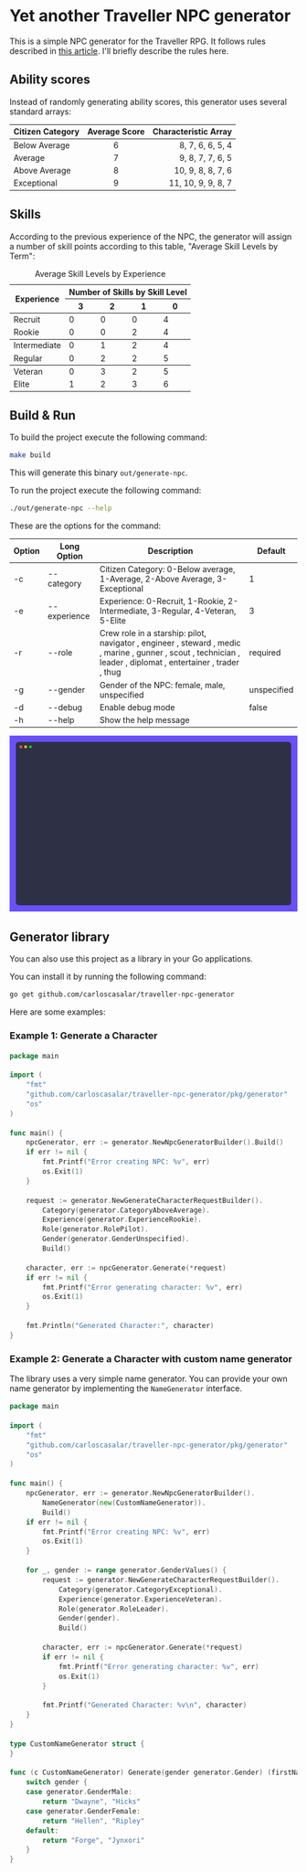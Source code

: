 # Yet another Traveller NPC generator

This is a simple NPC generator for the Traveller RPG. 
It follows rules described in [this article](https://greatdungeonnorth.blogspot.com/2020/02/stock-in-trade-typical-traveller-npcs.html). 
I'll briefly describe the rules here.

## Ability scores

Instead of randomly generating ability scores, this generator uses several standard arrays:

| Citizen Category | Average Score  |      Characteristic Array |
|------------------|:--------------:|--------------------------:|
| Below Average    |       6        |          8, 7, 6, 6, 5, 4 |
| Average          |       7        |          9, 8, 7, 7, 6, 5 |
| Above Average    |       8        |         10, 9, 8, 8, 7, 6 |
| Exceptional      |       9        |        11, 10, 9, 9, 8, 7 |

## Skills

According to the previous experience of the NPC, the generator will assign a number of skill points according to this table, "Average Skill Levels by Term":

<table><caption>Average Skill Levels by Experience</caption> 
<thead>
<tr> <th rowspan="2">Experience</th> <th colspan="4">Number of Skills by Skill Level</th> </tr>
<tr> <th>3</th> <th>2</th> <th>1</th> <th>0</th> </tr>
</thead> 
<tbody>
<tr> <td>Recruit</td> <td>0</td> <td>0</td> <td>0</td> <td>4</td> </tr>
<tr> <td>Rookie</td> <td>0</td> <td>0</td> <td>2</td> <td>4</td> </tr>
</tbody> 
<tbody>
<tr> <td>Intermediate</td> <td>0</td> <td>1</td> <td>2</td> <td>4</td> </tr>
<tr> <td>Regular</td> <td>0</td> <td>2</td> <td>2</td> <td>5</td> </tr>
</tbody>
<tbody>
<tr> <td>Veteran</td> <td>0</td> <td>3</td> <td>2</td> <td>5</td> </tr>
<tr> <td>Elite</td> <td>1</td> <td>2</td> <td>3</td> <td>6</td> </tr>
</tbody> 
</table>

## Build & Run

To build the project execute the following command:

```bash
make build
```

This will generate this binary `out/generate-npc`. 

To run the project execute the following command:

```bash
./out/generate-npc --help
```

These are the options for the command:

<!--
Usage:
  generate-npc [OPTIONS]

Application Options:
  -c, --category=[0|1|2|3]                                                                                                   Citizen Category: 0-Below average, 1-Average, 2-Above Average, 3-Exceptional (default: 1)
  -e, --experience=[0|1|2|3|4|5]                                                                                             Experience: 0-Recruit, 1-Rookie, 2-Intermediate, 3-Regular, 4-Veteran, 5-Elite (default: 3)
  -r, --role=[pilot|navigator|engineer|steward|medic|marine|gunner|scout|technician|leader|diplomat|entertainer|trader|thug] Crew role in a starship
  -g, --gender=[female|male|unspecified]                                                                                     Gender of the NPC (default: unspecified)
  -d, --debug                                                                                                                Enable debug mode

Help Options:
  -h, --help                                                                                                                 Show this help message
-->

| Option | Long Option  | Description                                                                                                                                                     | Default     |
|--------|--------------|-----------------------------------------------------------------------------------------------------------------------------------------------------------------|-------------|
| -c     | --category   | Citizen Category: 0-Below average, 1-Average, 2-Above Average, 3-Exceptional                                                                                    | 1           |
| -e     | --experience | Experience: 0-Recruit, 1-Rookie, 2-Intermediate, 3-Regular, 4-Veteran, 5-Elite                                                                                  | 3           |
| -r     | --role       | Crew role in a starship: pilot, navigator , engineer , steward , medic , marine , gunner , scout , technician , leader , diplomat , entertainer , trader , thug | required    |
| -g     |  --gender    | Gender of the NPC: female, male, unspecified                                                                                                                    | unspecified |
| -d     | --debug      | Enable debug mode                                                                                                                                               | false       |
| -h     | --help       | Show the help message                                                                                                                                           |             |

<img src="demo/demo.gif" alt="Demo" />

## Generator library
You can also use this project as a library in your Go applications. 

You can install it by running the following command:

```bash
go get github.com/carloscasalar/traveller-npc-generator
```

Here are some examples:

### Example 1: Generate a Character

```go
package main

import (
	"fmt"
	"github.com/carloscasalar/traveller-npc-generator/pkg/generator"
	"os"
)

func main() {
	npcGenerator, err := generator.NewNpcGeneratorBuilder().Build()
	if err != nil {
		fmt.Printf("Error creating NPC: %v", err)
		os.Exit(1)
	}

	request := generator.NewGenerateCharacterRequestBuilder().
		Category(generator.CategoryAboveAverage).
		Experience(generator.ExperienceRookie).
		Role(generator.RolePilot).
		Gender(generator.GenderUnspecified).
		Build()

	character, err := npcGenerator.Generate(*request)
	if err != nil {
		fmt.Printf("Error generating character: %v", err)
		os.Exit(1)
	}

	fmt.Println("Generated Character:", character)
}
```

### Example 2: Generate a Character with custom name generator
The library uses a very simple name generator. You can provide your own name generator by implementing the `NameGenerator` interface.

```go
package main

import (
	"fmt"
	"github.com/carloscasalar/traveller-npc-generator/pkg/generator"
	"os"
)

func main() {
	npcGenerator, err := generator.NewNpcGeneratorBuilder().
		NameGenerator(new(CustomNameGenerator)).
		Build()
	if err != nil {
		fmt.Printf("Error creating NPC: %v", err)
		os.Exit(1)
	}

	for _, gender := range generator.GenderValues() {
		request := generator.NewGenerateCharacterRequestBuilder().
			Category(generator.CategoryExceptional).
			Experience(generator.ExperienceVeteran).
			Role(generator.RoleLeader).
			Gender(gender).
			Build()

		character, err := npcGenerator.Generate(*request)
		if err != nil {
			fmt.Printf("Error generating character: %v", err)
			os.Exit(1)
		}

		fmt.Printf("Generated Character: %v\n", character)
	}
}

type CustomNameGenerator struct {
}

func (c CustomNameGenerator) Generate(gender generator.Gender) (firstName, surname string) {
	switch gender {
	case generator.GenderMale:
		return "Dwayne", "Hicks"
	case generator.GenderFemale:
		return "Hellen", "Ripley"
	default:
		return "Forge", "Jynxori"
	}
}
```
